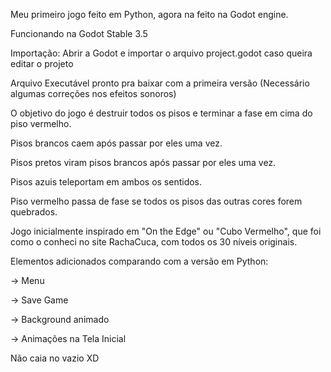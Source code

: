 Meu primeiro jogo feito em Python, agora na feito na Godot engine. 

Funcionando na Godot Stable 3.5

Importação: Abrir a Godot e importar o arquivo project.godot caso queira editar o projeto

Arquivo Executável pronto pra baixar com a primeira versão (Necessário algumas correções nos efeitos sonoros)

O objetivo do jogo é destruir todos os pisos e terminar a fase em cima do piso vermelho. 

Pisos brancos caem após passar por eles uma vez.

Pisos pretos viram pisos brancos após passar por eles uma vez.

Pisos azuis teleportam em ambos os sentidos.

Piso vermelho passa de fase se todos os pisos das outras cores forem quebrados.

Jogo inicialmente inspirado em "On the Edge" ou "Cubo Vermelho", que foi como o conheci no site RachaCuca, com todos os 30 níveis originais.

Elementos adicionados comparando com a versão em Python:

 -> Menu
 
 -> Save Game

 -> Background animado

 -> Animações na Tela Inicial

Não caia no vazio XD